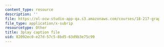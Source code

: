 ```yaml
---
content_type: resource
description: ''
file: https://ol-ocw-studio-app-qa.s3.amazonaws.com/courses/18-217-graph-theory-and-additive-combinatorics-fall-2019/82092ec0e27d57c58bd563d9b3e75c99_3IxWLibV_tU.vtt
file_type: application/x-subrip
resourcetype: Other
title: 3play caption file
uid: 82092ec0-e27d-57c5-8bd5-63d9b3e75c99
---
```


